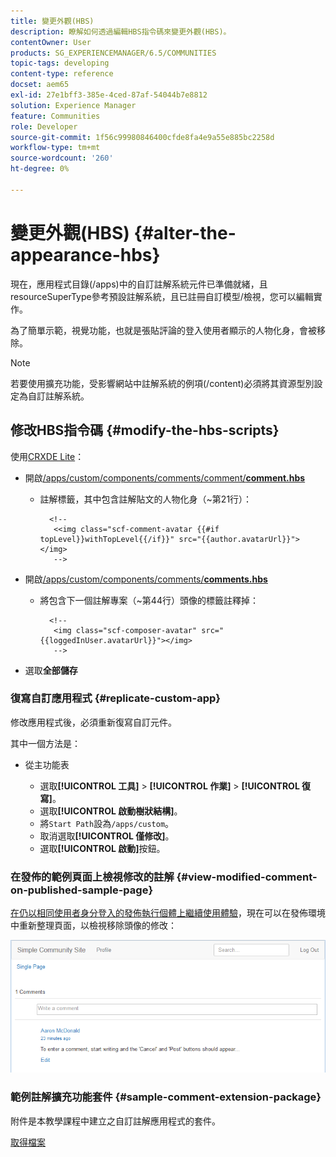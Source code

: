```yaml
---
title: 變更外觀(HBS)
description: 瞭解如何透過編輯HBS指令碼來變更外觀(HBS)。
contentOwner: User
products: SG_EXPERIENCEMANAGER/6.5/COMMUNITIES
topic-tags: developing
content-type: reference
docset: aem65
exl-id: 27e1bff3-385e-4ced-87af-54044b7e8812
solution: Experience Manager
feature: Communities
role: Developer
source-git-commit: 1f56c99980846400cfde8fa4e9a55e885bc2258d
workflow-type: tm+mt
source-wordcount: '260'
ht-degree: 0%

---
```


# 變更外觀(HBS) {#alter-the-appearance-hbs}

現在，應用程式目錄(/apps)中的自訂註解系統元件已準備就緒，且resourceSuperType參考預設註解系統，且已註冊自訂模型/檢視，您可以編輯實作。

為了簡單示範，視覺功能，也就是張貼評論的登入使用者顯示的人物化身，會被移除。

>[!NOTE]
>
>若要使用擴充功能，受影響網站中註解系統的例項(/content)必須將其資源型別設定為自訂註解系統。

## 修改HBS指令碼 {#modify-the-hbs-scripts}

使用[CRXDE Lite](/help/sites-developing/developing-with-crxde-lite.md)：

* 開啟[/apps/custom/components/comments/comment/**comment.hbs**](https://localhost:4502/crx/de/index.jsp#/apps/custom/components/comments/comment/comment.hbs)

   * 註解標籤，其中包含註解貼文的人物化身（~第21行）：

     ```
       <!--
        <<img class="scf-comment-avatar {{#if topLevel}}withTopLevel{{/if}}" src="{{author.avatarUrl}}"></img>
        -->
     ```

* 開啟[/apps/custom/components/comments/**comments.hbs**](https://localhost:4502/crx/de/index.jsp#/apps/custom/components/comments/comments.hbs)

   * 將包含下一個註解專案（~第44行）頭像的標籤註釋掉：

     ```
       <!--
        <img class="scf-composer-avatar" src="{{loggedInUser.avatarUrl}}"></img>
        -->
     ```

* 選取&#x200B;**全部儲存**

### 復寫自訂應用程式 {#replicate-custom-app}

修改應用程式後，必須重新復寫自訂元件。

其中一個方法是：

* 從主功能表

   * 選取&#x200B;**[!UICONTROL 工具]** > **[!UICONTROL 作業]** > **[!UICONTROL 復寫]**。
   * 選取&#x200B;**[!UICONTROL 啟動樹狀結構]**。
   * 將`Start Path`設為`/apps/custom`。
   * 取消選取&#x200B;**[!UICONTROL 僅修改]**。
   * 選取&#x200B;**[!UICONTROL 啟動]**&#x200B;按鈕。

### 在發佈的範例頁面上檢視修改的註解 {#view-modified-comment-on-published-sample-page}

[在仍以相同使用者身分登入的發佈執行個體上繼續使用體驗](/help/communities/extend-sample-page.md#publish-sample-page)，現在可以在發佈環境中重新整理頁面，以檢視移除頭像的修改：

![檢視 — 修改 — 內容](assets/view-modified-content.png)

### 範例註解擴充功能套件 {#sample-comment-extension-package}

附件是本教學課程中建立之自訂註解應用程式的套件。

[取得檔案](assets/sample-comment-extension-6-1-fp3.zip)
